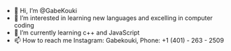 - 👋 Hi, I’m @GabeKouki
- 👀 I’m interested in learning new languages and excelling in computer coding
- 🌱 I’m currently learning c++ and JavaScript
- 📫 How to reach me Instagram: Gabekouki, Phone: +1 (401) - 263 - 2509

<!---
GabeKouki/GabeKouki is a ✨ special ✨ repository because its `README.md` (this file) appears on your GitHub profile.
You can click the Preview link to take a look at your changes.
--->
